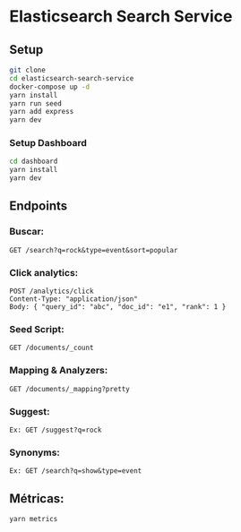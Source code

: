 # Elasticsearch Search Service

## Setup

```bash
git clone 
cd elasticsearch-search-service
docker-compose up -d
yarn install
yarn run seed
yarn add express
yarn dev
```

### Setup Dashboard
```bash
cd dashboard
yarn install
yarn dev
```

## Endpoints

### Buscar:
```
GET /search?q=rock&type=event&sort=popular
```

### Click analytics:
```
POST /analytics/click
Content-Type: "application/json"
Body: { "query_id": "abc", "doc_id": "e1", "rank": 1 }
```

### Seed Script:
```
GET /documents/_count
```

### Mapping & Analyzers:
```
GET /documents/_mapping?pretty
```

### Suggest:
```
Ex: GET /suggest?q=rock
```

### Synonyms:
```
Ex: GET /search?q=show&type=event
```

## Métricas:
```bash
yarn metrics
```